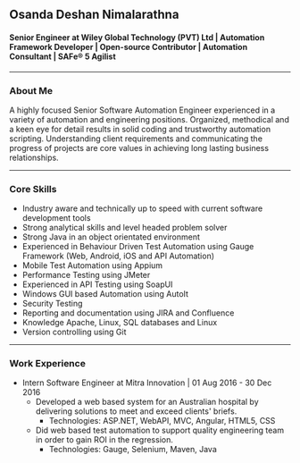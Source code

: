 ## Osanda Deshan Nimalarathna
#### Senior Engineer at Wiley Global Technology (PVT) Ltd | Automation Framework Developer | Open-source Contributor | Automation Consultant | SAFe® 5 Agilist
------------
<!--
**osandadeshan/osandadeshan** is a ✨ _special_ ✨ repository because its `README.md` (this file) appears on your GitHub profile.

Here are some ideas to get you started:

- 🔭 I’m currently working on ...
- 🌱 I’m currently learning ...
- 👯 I’m looking to collaborate on ...
- 🤔 I’m looking for help with ...
- 💬 Ask me about ...
- 📫 How to reach me: ...
- 😄 Pronouns: ...
- ⚡ Fun fact: ...
-->


### About Me
A highly focused Senior Software Automation Engineer experienced in a variety of automation and engineering positions. Organized, methodical and a keen eye for detail results in solid coding and trustworthy automation scripting. Understanding client requirements and communicating the progress of projects are core values in achieving long lasting business relationships. 

------------

### Core Skills
* Industry aware and technically up to speed with current software development tools
* Strong analytical skills and level headed problem solver
* Strong Java in an object orientated environment
* Experienced in Behaviour Driven Test Automation using Gauge Framework (Web, Android, iOS and API Automation)
* Mobile Test Automation using Appium
* Performance Testing using JMeter
* Experienced in API Testing using SoapUI
* Windows GUI based Automation using AutoIt
* Security Testing
* Reporting and documentation using JIRA and Confluence
* Knowledge Apache, Linux, SQL databases and Linux
* Version controlling using Git

------------

### Work Experience
* Intern Software Engineer at Mitra Innovation | 01 Aug 2016 - 30 Dec 2016
  * Developed a web based system for an Australian hospital by delivering solutions to meet and exceed clients' briefs.
    * Technologies: ASP.NET, WebAPI, MVC, Angular, HTML5, CSS
  * Did web based test automation to support quality engineering team in order to gain ROI in the regression.
    * Technologies: Gauge, Selenium, Maven, Java
